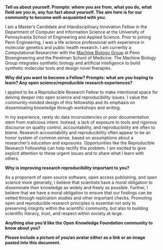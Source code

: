 **Tell us about yourself. Prompts: where you are from, what you do, what field are you in, any fun fact about yourself. The aim here is for our community to become well-acquainted with you.**

I am a Master’s Candidate and Interdisciplinary Innovation Fellow in the Department of Computer and Information Science at the University of Pennsylvania School of Engineering and Applied Science. Prior to joining Penn Engineering, I was a life science professional with experience in molecular genetics and public health research. I am currently a Computational Researcher with the [Machine Biology Group](https://delafuentelab.seas.upenn.edu) at Penn Bioengineering and the Perelman School of Medicine. The Machine Biology Group integrates synthetic biology and artificial intelligence to build synthetic molecular tools and design novel therapies.

**Why did you want to become a Fellow? Prompts: what are you hoping to learn? Any open science/reproducible research experiences?**

I applied to be a Reproducible Research Fellow to make intentional space for delving deeper into open science and reproducibility issues. I value the community-minded design of this fellowship and its emphasis on disseminating knowledge through workshops and writing.

In my experience, rarely do data inconsistencies or poor documentation stem from malicious intent. Instead, a lack of exposure to tools and rigorous discourse on quality control, accountability, and reproducibility are often to blame. Research accountability and reproducibility often appear to be an honor system of common sense, based on assumptions about a researcher’s education and exposures. Opportunities like the Reproducible Research Fellowship can help rectify this problem. I am excited to give explicit attention to these urgent issues and to share what I learn with others. 

**Why is improving research reproducibility important to you?**

As a proponent of open source software, open access publishing, and open science more generally, I believe that scientists have a moral obligation to disseminate their knowledge as widely and freely as possible. Further, I believe that we have a moral obligation to ensure that our findings can be vetted through replication studies and other important checks. Promoting open and reproducible research principles is essential not only to preserving integrity within the scientific community, but also to building scientific literacy, trust, and respect within society at large.

**Anything else you’d like the Open Knowledge Foundation community to know about you?**

**Please include a picture of you/an avatar either as a link or an image pasted into this document.**
